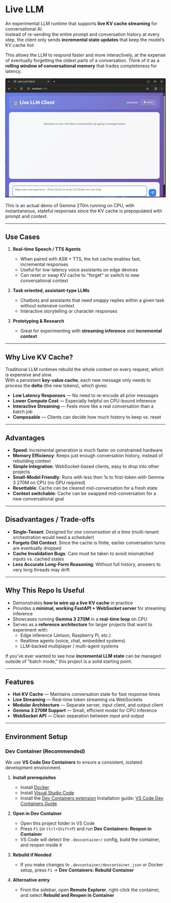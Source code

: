 # Live LLM

An experimental LLM runtime that supports **live KV cache streaming** for conversational AI.  
Instead of re-sending the entire prompt and conversation history at every step, the client only sends **incremental state updates** that keep the model’s KV cache *hot*.  

This allows the LLM to respond faster and more interactively, at the expense of eventually forgetting the oldest parts of a conversation. Think of it as a **rolling window of conversational memory** that trades completeness for latency.

![Live LLM Demo](img/live-llm-demo.gif)

This is an actual demo of Gemma 270m running on CPU, with instantaneous, stateful responses since the KV cache is prepopulated with prompt and context.

---

## Use Cases

1. **Real-time Speech / TTS Agents**  
   - When paired with ASR + TTS, the hot cache enables fast, incremental responses  
   - Useful for low-latency voice assistants on edge devices
   - Can reset or swap KV cache to "forget" or switch to new conversational context

2. **Task oriented, assistant-type LLMs**  
   - Chatbots and assistants that need *snappy* replies within a given task without extensive context
   - Interactive storytelling or character responses

3. **Prototyping & Research**  
   - Great for experimenting with **streaming inference** and **incremental context**  

---

## Why Live KV Cache?

Traditional LLM runtimes rebuild the whole context on every request, which is expensive and slow.  
With a persistent **key-value cache**, each new message only needs to process the **delta** (the new tokens), which gives:

-  **Low Latency Responses** — No need to re-encode all prior messages  
-  **Lower Compute Cost** — Especially helpful on CPU-bound inference  
-  **Interactive Streaming** — Feels more like a real conversation than a batch job  
-  **Composable** — Clients can decide how much history to keep vs. reset  

---


## Advantages

-  **Speed**: Incremental generation is much faster on constrained hardware 
-  **Memory Efficiency**: Keeps just enough conversation history, instead of rebuilding context  
-  **Simple Integration**: WebSocket-based clients, easy to drop into other projects  
-  **Small-Model Friendly**: Runs with less then 1s to first-token with Gemma 3 270M on CPU (no GPU required)  
-  **Resettable**: Cache can be cleared mid-conversation for a fresh state  
-  **Context switchable**: Cache can be swapped mid-conversation for a new conversational goal

---

## Disadvantages / Trade-offs

-  **Single-Tenant**: Designed for *one conversation at a time* (multi-tenant orchestration would need a scheduler)  
-  **Forgets Old Context**: Since the cache is finite, earlier conversation turns are eventually dropped  
-  **Cache Invalidation Bugs**: Care must be taken to avoid mismatched inputs vs. cached states  
-  **Less Accurate Long-Form Reasoning**: Without full history, answers to very long threads may drift  

---

## Why This Repo Is Useful

- Demonstrates **how to wire up a live KV cache** in practice  
- Provides a **minimal, working FastAPI + WebSocket server** for streaming inference  
- Showcases running **Gemma 3 270M** in a **real-time loop** on CPU  
- Serves as a **reference architecture** for larger projects that want to experiment with:  
  - Edge inference (Jetson, Raspberry Pi, etc.)  
  - Realtime agents (voice, chat, embedded systems)  
  - LLM-backed multiplayer / multi-agent systems  

If you’ve ever wanted to see how **incremental LLM state** can be managed outside of “batch mode,” this project is a solid starting point.

---

## Features

- **Hot KV Cache** — Maintains conversation state for fast response times  
- **Live Streaming** — Real-time token streaming via WebSockets  
- **Modular Architecture** — Separate server, input client, and output client  
- **Gemma 3 270M Support** — Small, efficient model for CPU inference  
- **WebSocket API** — Clean separation between input and output  

---

## Environment Setup

### Dev Container (Recommended)

We use **VS Code Dev Containers** to ensure a consistent, isolated development environment.  

1. **Install prerequisites**
   - Install [Docker](https://docs.docker.com/get-docker/)
   - Install [Visual Studio Code](https://code.visualstudio.com/)
   - Install the [Dev Containers extension](https://marketplace.visualstudio.com/items?itemName=ms-vscode-remote.remote-containers)
 Installation guide: [VS Code Dev Containers Guide](https://code.visualstudio.com/docs/devcontainers/tutorial)

2. **Open in Dev Container**
   - Open this project folder in VS Code  
   - Press `F1` (or `Ctrl+Shift+P`) and run **Dev Containers: Reopen in Container**  
   - VS Code will detect the `.devcontainer/` config, build the container, and reopen inside it  

3. **Rebuild if Needed**
   - If you make changes to `.devcontainer/devcontainer.json` or Docker setup, press `F1` → **Dev Containers: Rebuild Container**

4. **Alternative entry**
   - From the sidebar, open **Remote Explorer**, right-click the container, and select **Rebuild and Reopen in Container**

